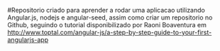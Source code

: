 #Repositorio criado para aprender a rodar uma aplicacao utilizando Angular.js, nodejs e angular-seed, assim como criar um repositorio no Github, seguindo o tutorial disponibilizado por Raoni Boaventura em http://www.toptal.com/angular-js/a-step-by-step-guide-to-your-first-angularjs-app 